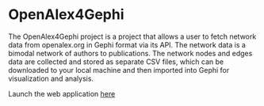 # **OpenAlex4Gephi**
The OpenAlex4Gephi project is a project that allows a user to fetch network data from openalex.org in Gephi format via its API. The network data is a bimodal network of authors to publications. The network nodes and edges data are collected and stored as separate CSV files, which can be downloaded to your local machine and then imported into Gephi for visualization and analysis.

Launch the web application [here](https://ifeanyi-openalex4gephi.hf.space/)
